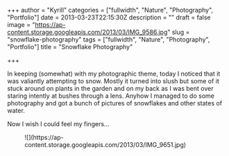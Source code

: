 +++
author = "Kyrill"
categories = ["fullwidth", "Nature", "Photography", "Portfolio"]
date = 2013-03-23T22:15:30Z
description = ""
draft = false
image = "https://ap-content.storage.googleapis.com/2013/03/IMG_9586.jpg"
slug = "snowflake-photography"
tags = ["fullwidth", "Nature", "Photography", "Portfolio"]
title = "Snowflake Photography"

+++


In keeping (somewhat) with my photographic theme, today I noticed that it was valiantly attempting to snow. Mostly it turned into slush but some of it stuck around on plants in the garden and on my back as I was bent over staring intently at bushes through a lens. Anyhow I managed to do some photography and got a bunch of pictures of snowflakes and other states of water.

Now I wish I could feel my fingers…

<div class="gallery galleryid-2049 gallery-columns-3 gallery-size-thumbnail" id="gallery-15"><figure class="gallery-item"><div class="gallery-icon landscape">
![](https://ap-content.storage.googleapis.com/2013/03/IMG_9651.jpg)
</div></figure></div>

